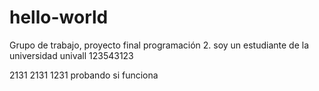 # hello-world
Grupo de trabajo, proyecto final programación 2.
soy un estudiante de la universidad univall
123543123

2131
2131
1231
probando si funciona
